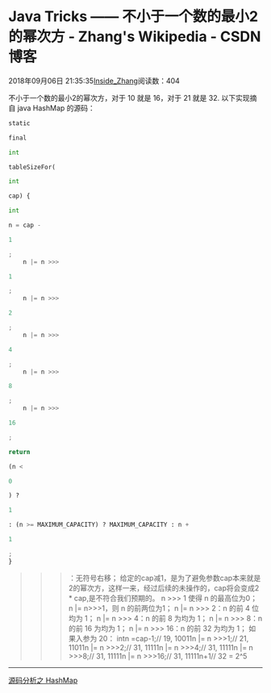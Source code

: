 
# Java Tricks —— 不小于一个数的最小2的幂次方 - Zhang's Wikipedia - CSDN博客


2018年09月06日 21:35:35[Inside_Zhang](https://me.csdn.net/lanchunhui)阅读数：404


不小于一个数的最小2的幂次方，对于 10 就是 16，对于 21 就是 32.
以下实现摘自 java HashMap 的源码：
```python
static
```
```python
final
```
```python
int
```
```python
tableSizeFor(
```
```python
int
```
```python
cap) {
```
```python
int
```
```python
n = cap -
```
```python
1
```
```python
;
    n |= n >>>
```
```python
1
```
```python
;
    n |= n >>>
```
```python
2
```
```python
;
    n |= n >>>
```
```python
4
```
```python
;
    n |= n >>>
```
```python
8
```
```python
;
    n |= n >>>
```
```python
16
```
```python
;
```
```python
return
```
```python
(n <
```
```python
0
```
```python
) ?
```
```python
1
```
```python
: (n >= MAXIMUM_CAPACITY) ? MAXIMUM_CAPACITY : n +
```
```python
1
```
```python
;
}
```
>>>：无符号右移；
给定的cap减1，是为了避免参数cap本来就是2的幂次方，这样一来，经过后续的未操作的，cap将会变成2 * cap,是不符合我们预期的。
n >>> 1 使得 n 的最高位为0；
n |= n>>>1，则 n 的前两位为1；
n |= n >>> 2：n 的前 4 位均为 1；
n |= n >>> 4：n 的前 8 为均为 1；
n |= n >>> 8：n 的前 16 为均为 1；
n |= n >>> 16：n 的前 32 为均为 1；
如果入参为 20：
intn =cap-1;// 19, 10011n |= n >>>1;// 21, 11011n |= n >>>2;// 31, 11111n |= n >>>4;// 31, 11111n |= n >>>8;// 31, 11111n |= n >>>16;// 31, 11111n+1// 32 = 2^5
---
[源码分析之 HashMap](https://juejin.im/post/58f2f47061ff4b0058f4b7cc)

